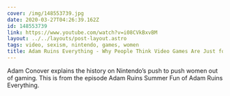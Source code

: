 ```yaml
---
cover: /img/148553739.jpg
date: 2020-03-27T04:26:39.162Z
id: 148553739
link: https://www.youtube.com/watch?v=i08CVkBxvBM
layout: ../../layouts/post-layout.astro
tags: video, sexism, nintendo, games, women
title: Adam Ruins Everything - Why People Think Video Games Are Just for Boys
---
```


Adam Conover explains the history on Nintendo’s push to push women out of gaming. This is from the episode Adam Ruins Summer Fun of Adam Ruins Everything.
